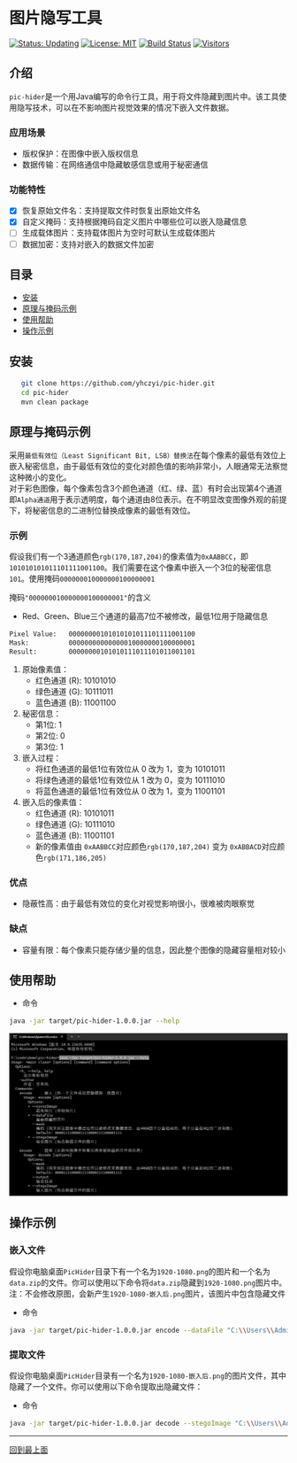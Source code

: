 # 图片隐写工具

[![Status: Updating](https://img.shields.io/badge/status-updating-brightgreen.svg)](https://github.com/yhczyi/pic-hider)
[![License: MIT](https://img.shields.io/badge/License-MIT-yellow.svg)](https://opensource.org/licenses/MIT)
[![Build Status](https://travis-ci.org/yhczyi/pic-hider.svg?branch=master)](https://travis-ci.org/yhczyi/pic-hider)
[![Visitors](https://visitor-badge.laobi.icu/badge?page_id=yhczyi.pic-hider)](https://github.com/yhczyi/pic-hider)

## 介绍

`pic-hider`是一个用Java编写的命令行工具，用于将文件隐藏到图片中。该工具使用隐写技术，可以在不影响图片视觉效果的情况下嵌入文件数据。

### 应用场景
- 版权保护：在图像中嵌入版权信息
- 数据传输：在网络通信中隐藏敏感信息或用于秘密通信

### 功能特性
- [x] 恢复原始文件名：支持提取文件时恢复出原始文件名
- [x] 自定义掩码：支持根据掩码自定义图片中哪些位可以嵌入隐藏信息
- [ ] 生成载体图片：支持载体图片为空时可默认生成载体图片
- [ ] 数据加密：支持对嵌入的数据文件加密

## 目录

- [安装](#安装)
- [原理与掩码示例](#原理与掩码示例)
- [使用帮助](#使用帮助)
- [操作示例](#操作示例)

## 安装
```bash
   git clone https://github.com/yhczyi/pic-hider.git
   cd pic-hider
   mvn clean package
```

## 原理与掩码示例
采用`最低有效位（Least Significant Bit, LSB）替换法`在每个像素的最低有效位上嵌入秘密信息，由于最低有效位的变化对颜色值的影响非常小，人眼通常无法察觉这种微小的变化。  
对于彩色图像，每个像素包含3个颜色通道（红、绿、蓝）有时会出现第4个通道 即`Alpha通道`用于表示透明度，每个通道由8位表示。在不明显改变图像外观的前提下，将秘密信息的二进制位替换成像素的最低有效位。

### 示例
假设我们有一个3通道颜色`rgb(170,187,204)`的像素值为`0xAABBCC`，即`101010101011101111001100`。我们需要在这个像素中嵌入一个3位的秘密信息`101`。使用掩码`000000010000000100000001`

掩码`"000000010000000100000001"`的含义
- Red、Green、Blue三个通道的最高7位不被修改，最低1位用于隐藏信息

```plaintext
Pixel Value:   00000000101010101011101111001100
Mask:          00000000000000010000000100000001
Result:        00000000101010111011101011001101
```
1. 原始像素值：
    - 红色通道 (R): 10101010
    - 绿色通道 (G): 10111011
    - 蓝色通道 (B): 11001100
2. 秘密信息：  
    - 第1位: 1
    - 第2位: 0
    - 第3位: 1
3. 嵌入过程：
    - 将红色通道的最低1位有效位从 0 改为 1，变为 10101011
    - 将绿色通道的最低1位有效位从 1 改为 0，变为 10111010
    - 将蓝色通道的最低1位有效位从 0 改为 1，变为 11001101
4. 嵌入后的像素值：
    - 红色通道 (R): 10101011
    - 绿色通道 (G): 10111010
    - 蓝色通道 (B): 11001101
    - 新的像素值由 `0xAABBCC`对应颜色`rgb(170,187,204)` 变为 `0xABBACD`对应颜色`rgb(171,186,205)`

### 优点
- 隐蔽性高：由于最低有效位的变化对视觉影响很小，很难被肉眼察觉

### 缺点
- 容量有限：每个像素只能存储少量的信息，因此整个图像的隐藏容量相对较小

## 使用帮助

- 命令
```bash
java -jar target/pic-hider-1.0.0.jar --help
```
![查看使用帮助命令](./images/help.png)

## 操作示例

### 嵌入文件

假设你电脑桌面`PicHider`目录下有一个名为`1920-1080.png`的图片和一个名为`data.zip`的文件。你可以使用以下命令将`data.zip`隐藏到`1920-1080.png`图片中。注：不会修改原图，会新产生`1920-1080-嵌入后.png`图片，该图片中包含隐藏文件

- 命令
```bash
java -jar target/pic-hider-1.0.0.jar encode --dataFile "C:\\Users\\Administrator\\Desktop\\PicHider\\data.zip" --coverImage "C:\\Users\\Administrator\\Desktop\\PicHider\\1920-1080.png" --stegoImage "C:\\Users\\Administrator\\Desktop\\PicHider\\1920-1080-嵌入后.png"
```

### 提取文件

假设你电脑桌面`PicHider`目录有一个名为`1920-1080-嵌入后.png`的图片文件，其中隐藏了一个文件。你可以使用以下命令提取出隐藏文件：
- 命令
```bash
java -jar target/pic-hider-1.0.0.jar decode --stegoImage "C:\\Users\\Administrator\\Desktop\\PicHider\\1920-1080-嵌入后.png" --output "C:\\Users\\Administrator\\Desktop\\PicHider"
```

---
[回到最上面](#图片隐写工具)
